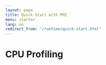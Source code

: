```yaml
---
layout: page
title: Quick Start with PM2
menu: starter
lang: en
redirect_from: "/runtime/quick-start.html"
---
```


# CPU Profiling